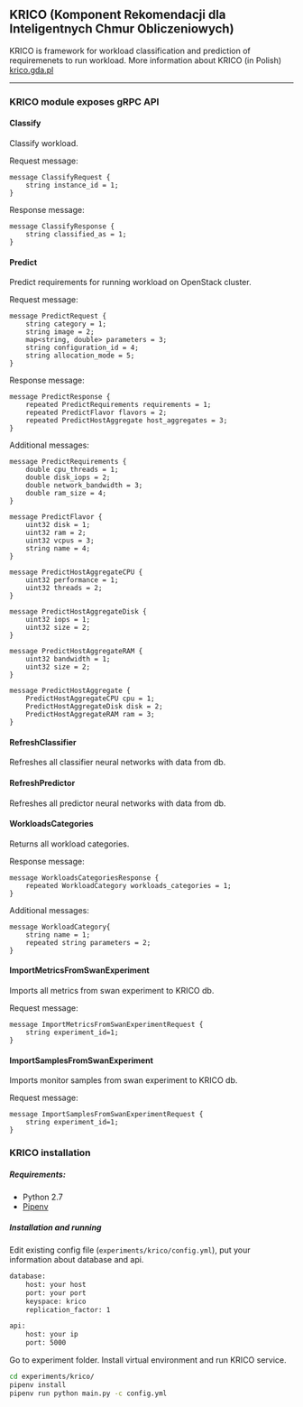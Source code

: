## KRICO (Komponent Rekomendacji dla Inteligentnych Chmur Obliczeniowych)

KRICO is framework for workload classification and prediction of requiremenets to run workload.
More information about KRICO (in Polish) [krico.gda.pl](http://krico.gda.pl/)

---
### KRICO module exposes gRPC API

#### Classify
Classify workload.

Request message:
```
message ClassifyRequest {
    string instance_id = 1;
}
```
Response message:
```
message ClassifyResponse {
    string classified_as = 1;
}
```

#### Predict
Predict requirements for running workload on OpenStack cluster. 

Request message:
```
message PredictRequest {
    string category = 1;
    string image = 2;
    map<string, double> parameters = 3;
    string configuration_id = 4;
    string allocation_mode = 5;
}
```

Response message:
```
message PredictResponse {
    repeated PredictRequirements requirements = 1;
    repeated PredictFlavor flavors = 2;
    repeated PredictHostAggregate host_aggregates = 3;
}
```

Additional messages:
```
message PredictRequirements {
    double cpu_threads = 1;
    double disk_iops = 2;
    double network_bandwidth = 3;
    double ram_size = 4;
}

message PredictFlavor {
    uint32 disk = 1;
    uint32 ram = 2;
    uint32 vcpus = 3;
    string name = 4;
}

message PredictHostAggregateCPU {
    uint32 performance = 1;
    uint32 threads = 2;
}

message PredictHostAggregateDisk {
    uint32 iops = 1;
    uint32 size = 2;
}

message PredictHostAggregateRAM {
    uint32 bandwidth = 1;
    uint32 size = 2;
}

message PredictHostAggregate {
    PredictHostAggregateCPU cpu = 1;
    PredictHostAggregateDisk disk = 2;
    PredictHostAggregateRAM ram = 3;
}

```

#### RefreshClassifier
Refreshes all classifier neural networks with data from db.

#### RefreshPredictor
Refreshes all predictor neural networks with data from db.

#### WorkloadsCategories
Returns all workload categories.

Response message:
```
message WorkloadsCategoriesResponse {
    repeated WorkloadCategory workloads_categories = 1;
}
```

Additional messages:
```
message WorkloadCategory{
    string name = 1;
    repeated string parameters = 2;
}
```

#### ImportMetricsFromSwanExperiment
Imports all metrics from swan experiment to KRICO db.

Request message:
```
message ImportMetricsFromSwanExperimentRequest {
    string experiment_id=1;
}
```

#### ImportSamplesFromSwanExperiment
Imports monitor samples from swan experiment to KRICO db.

Request message:
```
message ImportSamplesFromSwanExperimentRequest {
    string experiment_id=1;
}
```

### KRICO installation
##### Requirements:
* Python 2.7
* [Pipenv](https://github.com/pypa/pipenv)

##### Installation and running
Edit existing config file (```experiments/krico/config.yml```), put your information about database and api.

```bash
database:
    host: your host
    port: your port
    keyspace: krico
    replication_factor: 1

api:
    host: your ip
    port: 5000
```

Go to experiment folder. Install virtual environment and run KRICO service.

```bash
cd experiments/krico/
pipenv install
pipenv run python main.py -c config.yml
```
